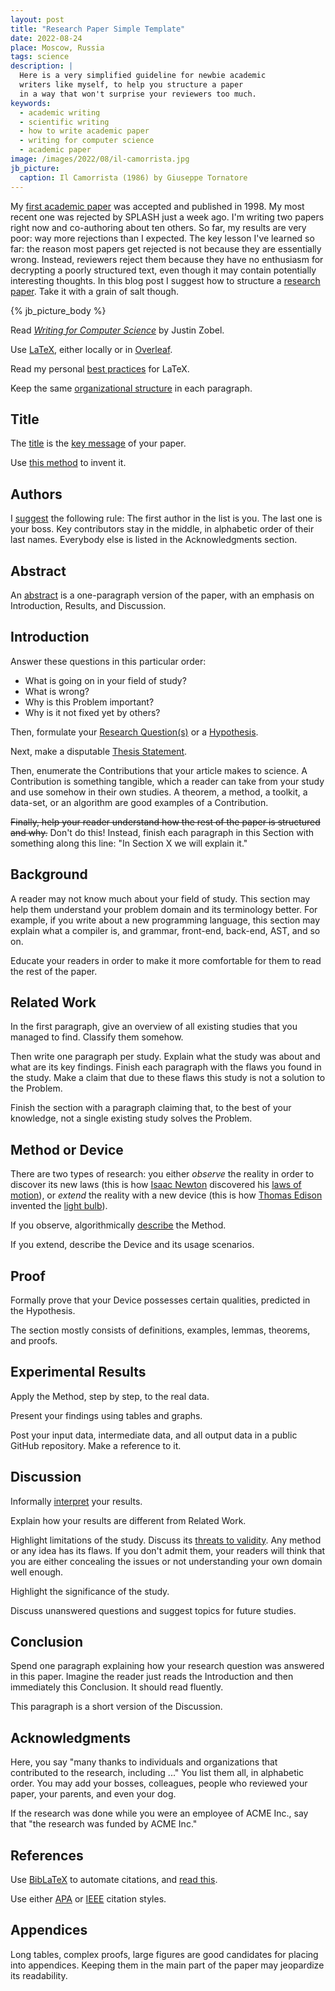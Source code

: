 ```yaml
---
layout: post
title: "Research Paper Simple Template"
date: 2022-08-24
place: Moscow, Russia
tags: science
description: |
  Here is a very simplified guideline for newbie academic
  writers like myself, to help you structure a paper
  in a way that won't surprise your reviewers too much.
keywords:
  - academic writing
  - scientific writing
  - how to write academic paper
  - writing for computer science
  - academic paper
image: /images/2022/08/il-camorrista.jpg
jb_picture:
  caption: Il Camorrista (1986) by Giuseppe Tornatore
---
```


My [first academic paper](http://dblp.uni-trier.de/db/conf/krdb/krdb98.html#Bugaenko98)
was accepted and published in 1998. My most recent one was rejected by SPLASH just a week ago.
I'm writing two papers right now and co-authoring about ten others.
So far, my results are very poor: way more rejections than I expected.
The key lesson I've learned so far: the reason most papers get rejected
is not because they are essentially wrong. Instead, reviewers reject them
because they have no enthusiasm for decrypting a poorly structured text,
even though it may contain potentially interesting thoughts.
In this blog post I suggest how to structure a [research paper](https://en.wikipedia.org/wiki/Research_paper).
Take it with a grain of salt though.

<!--more-->

{% jb_picture_body %}

Read [_Writing for Computer Science_](https://link.springer.com/book/10.1007/978-1-4471-6639-9) by Justin Zobel.

Use [LaTeX](https://www.latex-project.org), either locally or in [Overleaf](https://www.overleaf.com).

Read my personal [best practices](https://yegor256.github.io/latex-best-practices/main.pdf) for LaTeX.

Keep the same [organizational structure](https://www.sheffield.ac.uk/academic-skills/study-skills-online/academic-writing) in each paragraph.

## Title

The [title](https://www.nature.com/nature-index/news-blog/how-to-write-a-good-research-science-academic-paper-title)
is the [key message](https://www.nature.com/articles/d41586-018-02404-4) of your paper.

Use [this method](https://blog.wordvice.com/how-to-write-the-perfect-title-for-your-research-paper/) to invent it.

## Authors

I [suggest](https://www.youtube.com/watch?v=TF8MKOfo3gI) the following rule:
The first author in the list is you.
The last one is your boss.
Key contributors stay in the middle, in alphabetic order of their last names.
Everybody else is listed in the Acknowledgments section.

## Abstract

An [abstract](https://writing.wisc.edu/handbook/assignments/writing-an-abstract-for-your-research-paper/)
is a one-paragraph version of the paper, with an emphasis
on Introduction, Results, and Discussion.

## Introduction

Answer these questions in this particular order:
  * What is going on in your field of study?
  * What is wrong?
  * Why is this Problem important?
  * Why is it not fixed yet by others?

Then, formulate your
[Research Question(s)](https://en.wikipedia.org/wiki/Research_question)
or a [Hypothesis](https://www.enago.com/academy/how-to-develop-a-good-research-hypothesis/).

Next, make a disputable [Thesis Statement](https://writingcenter.unc.edu/tips-and-tools/thesis-statements/).

Then, enumerate the Contributions that your article makes to science.
A Contribution is something tangible, which a reader can take from your study
and use somehow in their own studies.
A theorem, a method, a toolkit, a data-set, or an algorithm are good examples of a Contribution.

~~Finally, help your reader understand how the rest of the paper is structured and why.~~
Don't do this! Instead, finish each paragraph in this Section with something along this line:
"In Section X we will explain it."

## Background

A reader may not know much about your field of study. This section
may help them understand your problem domain and its terminology better.
For example, if you write about a new programming language, this section may explain
what a compiler is, and grammar, front-end, back-end, AST, and so on.

Educate your readers in order to make it more comfortable for them
to read the rest of the paper.

## Related Work

In the first paragraph, give an overview of all existing studies that
you managed to find. Classify them somehow.

Then write one paragraph per study. Explain what the study was about
and what are its key findings. Finish each paragraph with the flaws
you found in the study. Make a claim that due to these flaws this
study is not a solution to the Problem.

Finish the section with a paragraph claiming that, to the best of your knowledge,
not a single existing study solves the Problem.

## Method or Device

There are two types of research:
you either _observe_ the reality in order to discover its new laws
(this is how [Isaac Newton](https://en.wikipedia.org/wiki/Isaac_Newton)
discovered his [laws of motion](https://en.wikipedia.org/wiki/Newton's_laws_of_motion)),
or _extend_ the reality with a new device
(this is how [Thomas Edison](https://en.wikipedia.org/wiki/Thomas_Edison) invented the [light bulb](https://en.wikipedia.org/wiki/Incandescent_light_bulb)).

If you observe, algorithmically [describe](https://research.com/research/how-to-write-research-methodology) the Method.

If you extend, describe the Device and its usage scenarios.

## Proof

Formally prove that your Device possesses certain qualities, predicted in the Hypothesis.

The section mostly consists of definitions, examples, lemmas, theorems, and proofs.

## Experimental Results

Apply the Method, step by step, to the real data.

Present your findings using tables and graphs.

Post your input data, intermediate data, and all output data in a public
GitHub repository. Make a reference to it.

## Discussion

Informally [interpret](https://plos.org/resource/how-to-write-conclusions/) your results.

Explain how your results are different from Related Work.

Highlight limitations of the study. Discuss its [threats to validity](https://www.creative-wisdom.com/teaching/WBI/threat.shtml).
Any method or any idea has its flaws. If you don't admit them, your
readers will think that you are either concealing the issues or
not understanding your own domain well enough.

Highlight the significance of the study.

Discuss unanswered questions and suggest topics for future studies.

## Conclusion

Spend one paragraph explaining how your research question was answered
in this paper. Imagine the reader just reads the Introduction and
then immediately this Conclusion. It should read fluently.

This paragraph is a short version of the Discussion.

## Acknowledgments

Here, you say "many thanks to individuals and organizations that
contributed to the research, including ..." You list them all, in
alphabetic order. You may add your bosses, colleagues, people
who reviewed your paper, your parents, and even your dog.

If the research was done while you were an employee of ACME Inc.,
say that "the research was funded by ACME Inc."

## References

Use [BibLaTeX](https://ctan.org/pkg/biblatex?lang=en) to automate citations,
and [read this](https://tex.stackexchange.com/questions/25701).

Use either [APA](https://en.wikipedia.org/wiki/APA_style)
or [IEEE](https://ieeeauthorcenter.ieee.org/wp-content/uploads/IEEE-Reference-Guide.pdf)
citation styles.

## Appendices

Long tables, complex proofs, large figures are good candidates for placing
into appendices. Keeping them in the main part of the paper may jeopardize
its readability.
